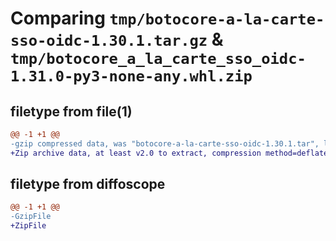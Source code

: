 # Comparing `tmp/botocore-a-la-carte-sso-oidc-1.30.1.tar.gz` & `tmp/botocore_a_la_carte_sso_oidc-1.31.0-py3-none-any.whl.zip`

## filetype from file(1)

```diff
@@ -1 +1 @@
-gzip compressed data, was "botocore-a-la-carte-sso-oidc-1.30.1.tar", last modified: Thu Jul  6 01:45:27 2023, max compression
+Zip archive data, at least v2.0 to extract, compression method=deflate
```

## filetype from diffoscope

```diff
@@ -1 +1 @@
-GzipFile
+ZipFile
```

